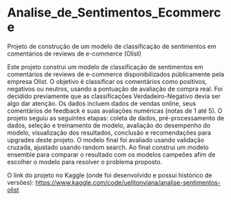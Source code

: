 # Analise_de_Sentimentos_Ecommerce
Projeto de construção de um modelo de classificação de sentimentos em comentários de reviews de e-commerce (Olist)

Este projeto construi um modelo de classificação de sentimentos em comentários de reviews de e-commerce disponibilizados públicamente pela empresa Olist. O objetivo é classificar os comentários como positivos, negativos ou neutros, usando a pontuação de avaliação de compra real. Foi decidido previamente que as classificações Verdadeiro-Negativo devia ser algo dar atenção. Os dados incluem dados de vendas online, seus comentários de feedback e suas avaliações numéricas (notas de 1 até 5). 
O projeto seguiu as seguintes etapas: coleta de dados, pré-processamento de dados, seleção e treinamento de modelo, avaliação do desempenho do modelo, visualização dos resultados, conclusão e recomendações para upgrades deste projeto. O modelo final foi avaliado usando validação cruzada, ajustado usando random search. Ao final construi um modelo ensemble para comparar o resultado com os modelos campeões afim de escolher o modelo para resolver o problema proposto.

O link do projeto no Kaggle (onde foi desenvolvido e possui histórico de versões):
https://www.kaggle.com/code/uelitonviana/analise-sentimentos-olist
